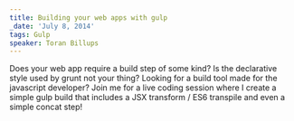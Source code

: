 ```yaml
---
title: Building your web apps with gulp
_date: 'July 8, 2014'
tags: Gulp
speaker: Toran Billups
---
```


Does your web app require a build step of some kind? Is the declarative style
used by grunt not your thing? Looking for a build tool made for the javascript
developer? Join me for a live coding session where I create a simple gulp build
that includes a JSX transform / ES6 transpile and even a simple concat step!
